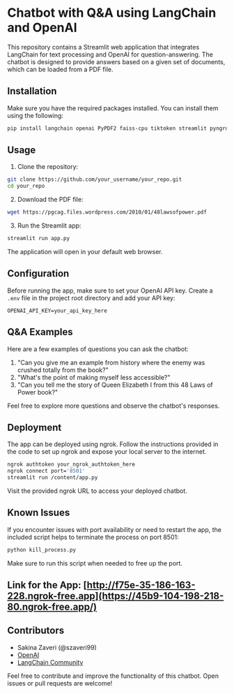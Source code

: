 # Chatbot with Q&A using LangChain and OpenAI

This repository contains a Streamlit web application that integrates LangChain for text processing and OpenAI for question-answering. The chatbot is designed to provide answers based on a given set of documents, which can be loaded from a PDF file.

## Installation

Make sure you have the required packages installed. You can install them using the following:

```bash
pip install langchain openai PyPDF2 faiss-cpu tiktoken streamlit pyngrok==4.1.1
```

## Usage

1. Clone the repository:

```bash
git clone https://github.com/your_username/your_repo.git
cd your_repo
```

2. Download the PDF file:

```bash
wget https://pgcag.files.wordpress.com/2010/01/48lawsofpower.pdf
```

3. Run the Streamlit app:

```bash
streamlit run app.py
```

The application will open in your default web browser.

## Configuration

Before running the app, make sure to set your OpenAI API key. Create a `.env` file in the project root directory and add your API key:

```plaintext
OPENAI_API_KEY=your_api_key_here
```

## Q&A Examples

Here are a few examples of questions you can ask the chatbot:

1. "Can you give me an example from history where the enemy was crushed totally from the book?"
2. "What's the point of making myself less accessible?"
3. "Can you tell me the story of Queen Elizabeth I from this 48 Laws of Power book?"

Feel free to explore more questions and observe the chatbot's responses.

## Deployment

The app can be deployed using ngrok. Follow the instructions provided in the code to set up ngrok and expose your local server to the internet.

```bash
ngrok authtoken your_ngrok_authtoken_here
ngrok connect port='8501'
streamlit run /content/app.py
```

Visit the provided ngrok URL to access your deployed chatbot.

## Known Issues

If you encounter issues with port availability or need to restart the app, the included script helps to terminate the process on port 8501:

```bash
python kill_process.py
```

Make sure to run this script when needed to free up the port.

## Link for the App: [http://f75e-35-186-163-228.ngrok-free.app](https://45b9-104-198-218-80.ngrok-free.app/)

## Contributors

- Sakina Zaveri (@szaveri99)
- [OpenAI](https://github.com/openai)
- [LangChain Community](https://github.com/langchain-community)

Feel free to contribute and improve the functionality of this chatbot. Open issues or pull requests are welcome!
